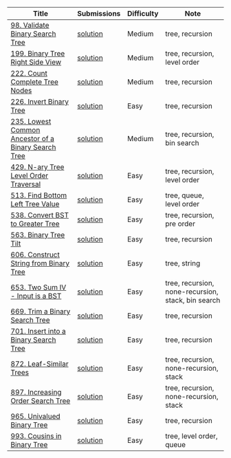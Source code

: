 |Title|Submissions|Difficulty|Note|
|------|------|------|------|
[98. Validate Binary Search Tree](https://leetcode.com/problems/validate-binary-search-tree/)|[solution](https://github.com/zybotian/leetcode/blob/master/src/main/java/tree/IsValidBST.java)|Medium|tree, recursion|
[199. Binary Tree Right Side View](https://leetcode.com/problems/binary-tree-right-side-view/)|[solution](https://github.com/zybotian/leetcode/blob/master/src/main/java/tree/BinaryTreeRightSideView.java)|Medium|tree, recursion, level order|
[222. Count Complete Tree Nodes](https://leetcode.com/problems/count-complete-tree-nodes/)|[solution](https://github.com/zybotian/leetcode/blob/master/src/main/java/tree/CountNodes.java)|Medium|tree, recursion|
[226. Invert Binary Tree](https://leetcode.com/problems/invert-binary-tree/)|[solution](https://github.com/zybotian/leetcode/blob/master/src/main/java/tree/InvertBinaryTree.java)|Easy|tree, recursion|
[235. Lowest Common Ancestor of a Binary Search Tree](https://leetcode.com/problems/lowest-common-ancestor-of-a-binary-search-tree/)|[solution](https://github.com/zybotian/leetcode/blob/master/src/main/java/tree/LowestCommonAncestor.java)|Medium|tree, recursion, bin search|
[429. N-ary Tree Level Order Traversal](https://leetcode.com/problems/n-ary-tree-level-order-traversal/)|[solution](https://github.com/zybotian/leetcode/blob/master/src/main/java/tree/NaryTreeLevelOrder.java)|Easy|tree, recursion, level order|
[513. Find Bottom Left Tree Value](https://leetcode.com/problems/find-bottom-left-tree-value/)|[solution](https://github.com/zybotian/leetcode/blob/master/src/main/java/tree/FindBottomLeftValue.java)|Easy|tree, queue, level order|
[538. Convert BST to Greater Tree](https://leetcode.com/problems/convert-bst-to-greater-tree/)|[solution](https://github.com/zybotian/leetcode/blob/master/src/main/java/tree/ConvertBST.java)|Easy|tree, recursion, pre order|
[563. Binary Tree Tilt](https://leetcode.com/problems/binary-tree-tilt/)|[solution](https://github.com/zybotian/leetcode/blob/master/src/main/java/tree/FindTilt.java)|Easy|tree, recursion|
[606. Construct String from Binary Tree](https://leetcode.com/problems/construct-string-from-binary-tree/)|[solution](https://github.com/zybotian/leetcode/blob/master/src/main/java/tree/Tree2str.java)|Easy|tree, string|
[653. Two Sum IV - Input is a BST](https://leetcode.com/problems/two-sum-iv-input-is-a-bst/)|[solution](https://github.com/zybotian/leetcode/blob/master/src/main/java/tree/FindTarget.java)|Easy|tree, recursion, none-recursion, stack, bin search|
[669. Trim a Binary Search Tree](https://leetcode.com/problems/trim-a-binary-search-tree/)|[solution](https://github.com/zybotian/leetcode/blob/master/src/main/java/tree/TrimBST.java)|Easy|tree, recursion|
[701. Insert into a Binary Search Tree](https://leetcode.com/problems/insert-into-a-binary-search-tree/)|[solution](https://github.com/zybotian/leetcode/blob/master/src/main/java/tree/InsertIntoBST.java)|Easy|tree, recursion|
[872. Leaf-Similar Trees](https://leetcode.com/problems/leaf-similar-trees/)|[solution](https://github.com/zybotian/leetcode/blob/master/src/main/java/tree/LeafSimilar.java)|Easy|tree, recursion, none-recursion, stack|
[897. Increasing Order Search Tree](https://leetcode.com/problems/increasing-order-search-tree/)|[solution](https://github.com/zybotian/leetcode/blob/master/src/main/java/tree/IncreasingBST.java)|Easy|tree, recursion, none-recursion, stack|
[965. Univalued Binary Tree](https://leetcode.com/problems/univalued-binary-tree/)|[solution](https://github.com/zybotian/leetcode/blob/master/src/main/java/tree/IsUnivalTree.java)|Easy|tree, recursion|
[993. Cousins in Binary Tree](https://leetcode.com/problems/cousins-in-binary-tree/)|[solution](https://github.com/zybotian/leetcode/blob/master/src/main/java/tree/IsCousins.java)|Easy|tree, level order, queue|